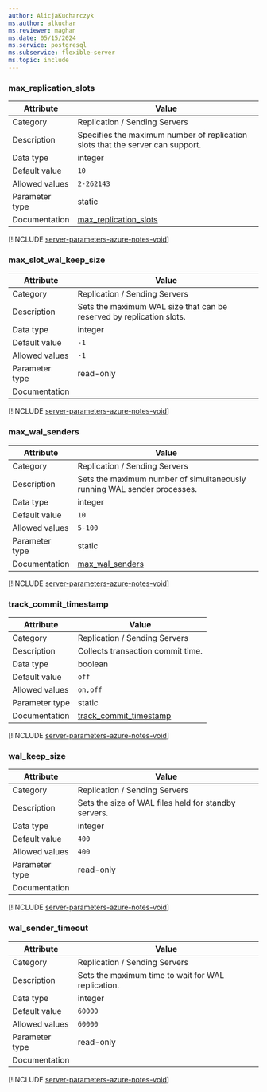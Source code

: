 ```yaml
---
author: AlicjaKucharczyk
ms.author: alkuchar
ms.reviewer: maghan
ms.date: 05/15/2024
ms.service: postgresql
ms.subservice: flexible-server
ms.topic: include
---
```

### max_replication_slots

| Attribute      | Value                                                      |
|----------------|------------------------------------------------------------|
| Category       | Replication / Sending Servers |
| Description    | Specifies the maximum number of replication slots that the server can support. |
| Data type      | integer   |
| Default value  | `10`          |
| Allowed values | `2-262143`     |
| Parameter type | static         |
| Documentation  | [max_replication_slots](https://www.postgresql.org/docs/14/runtime-config-replication.html) |


[!INCLUDE [server-parameters-azure-notes-void](./server-parameters-azure-notes-void.md)]



### max_slot_wal_keep_size

| Attribute      | Value                                                      |
|----------------|------------------------------------------------------------|
| Category       | Replication / Sending Servers |
| Description    | Sets the maximum WAL size that can be reserved by replication slots.           |
| Data type      | integer   |
| Default value  | `-1`          |
| Allowed values | `-1`           |
| Parameter type | read-only      |
| Documentation  |                                                                                             |


[!INCLUDE [server-parameters-azure-notes-void](./server-parameters-azure-notes-void.md)]



### max_wal_senders

| Attribute      | Value                                                      |
|----------------|------------------------------------------------------------|
| Category       | Replication / Sending Servers |
| Description    | Sets the maximum number of simultaneously running WAL sender processes.        |
| Data type      | integer   |
| Default value  | `10`          |
| Allowed values | `5-100`        |
| Parameter type | static         |
| Documentation  | [max_wal_senders](https://www.postgresql.org/docs/14/runtime-config-replication.html)       |


[!INCLUDE [server-parameters-azure-notes-void](./server-parameters-azure-notes-void.md)]



### track_commit_timestamp

| Attribute      | Value                                                      |
|----------------|------------------------------------------------------------|
| Category       | Replication / Sending Servers |
| Description    | Collects transaction commit time.                                              |
| Data type      | boolean   |
| Default value  | `off`         |
| Allowed values | `on,off`       |
| Parameter type | static         |
| Documentation  | [track_commit_timestamp](https://www.postgresql.org/docs/14/runtime-config-statistics.html) |


[!INCLUDE [server-parameters-azure-notes-void](./server-parameters-azure-notes-void.md)]



### wal_keep_size

| Attribute      | Value                                                      |
|----------------|------------------------------------------------------------|
| Category       | Replication / Sending Servers |
| Description    | Sets the size of WAL files held for standby servers.                           |
| Data type      | integer   |
| Default value  | `400`         |
| Allowed values | `400`          |
| Parameter type | read-only      |
| Documentation  |                                                                                             |


[!INCLUDE [server-parameters-azure-notes-void](./server-parameters-azure-notes-void.md)]



### wal_sender_timeout

| Attribute      | Value                                                      |
|----------------|------------------------------------------------------------|
| Category       | Replication / Sending Servers |
| Description    | Sets the maximum time to wait for WAL replication.                             |
| Data type      | integer   |
| Default value  | `60000`       |
| Allowed values | `60000`        |
| Parameter type | read-only      |
| Documentation  |                                                                                             |


[!INCLUDE [server-parameters-azure-notes-void](./server-parameters-azure-notes-void.md)]



